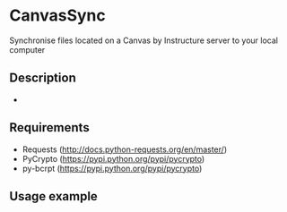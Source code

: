 # CanvasSync
Synchronise files located on a Canvas by Instructure server to your local computer

Description
-----------
*

Requirements
------------
- Requests (http://docs.python-requests.org/en/master/)
- PyCrypto (https://pypi.python.org/pypi/pycrypto)
- py-bcrpt (https://pypi.python.org/pypi/pycrypto)

Usage example
-------------
```

```
